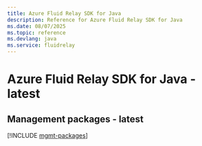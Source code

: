 ```yaml
---
title: Azure Fluid Relay SDK for Java
description: Reference for Azure Fluid Relay SDK for Java
ms.date: 08/07/2025
ms.topic: reference
ms.devlang: java
ms.service: fluidrelay
---
```

# Azure Fluid Relay SDK for Java - latest

## Management packages - latest
[!INCLUDE [mgmt-packages](fluid-relay-mgmt-index.md)]